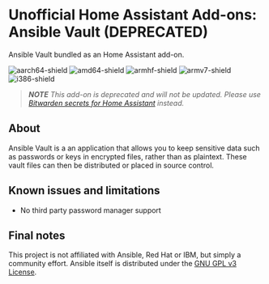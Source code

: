 # Unofficial Home Assistant Add-ons: Ansible Vault (DEPRECATED)

Ansible Vault bundled as an Home Assistant add-on.

![aarch64-shield](https://img.shields.io/badge/aarch64-yes-green)
![amd64-shield](https://img.shields.io/badge/amd64-yes-green)
![armhf-shield](https://img.shields.io/badge/armhf-yes-green)
![armv7-shield](https://img.shields.io/badge/armv7-yes-green)
![i386-shield](https://img.shields.io/badge/i386-yes-green)

> _**NOTE** This add-on is deprecated and will not be updated. Please use [Bitwarden secrets for Home Assistant](https://alxx.nl/home-assistant-addons/tree/master/bitwarden-secrets) instead._

## About

Ansible Vault is a an application that allows you to keep sensitive data such as passwords or keys in encrypted files, rather than as plaintext. These vault files can then be distributed or placed in source control.

## Known issues and limitations

- No third party password manager support

## Final notes

This project is not affiliated with Ansible, Red Hat or IBM, but simply a community effort. Ansible itself is distributed under the [GNU GPL v3 License](https://github.com/ansible/ansible/blob/devel/COPYING).
